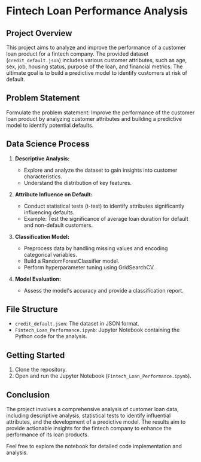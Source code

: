 # Fintech Loan Performance Analysis

## Project Overview

This project aims to analyze and improve the performance of a customer loan product for a fintech company. The provided dataset (`credit_default.json`) includes various customer attributes, such as age, sex, job, housing status, purpose of the loan, and financial metrics. The ultimate goal is to build a predictive model to identify customers at risk of default.

## Problem Statement

Formulate the problem statement: Improve the performance of the customer loan product by analyzing customer attributes and building a predictive model to identify potential defaults.

## Data Science Process

1. **Descriptive Analysis:**
   - Explore and analyze the dataset to gain insights into customer characteristics.
   - Understand the distribution of key features.

2. **Attribute Influence on Default:**
   - Conduct statistical tests (t-test) to identify attributes significantly influencing defaults.
   - Example: Test the significance of average loan duration for default and non-default customers.

3. **Classification Model:**
   - Preprocess data by handling missing values and encoding categorical variables.
   - Build a RandomForestClassifier model.
   - Perform hyperparameter tuning using GridSearchCV.

4. **Model Evaluation:**
   - Assess the model's accuracy and provide a classification report.

## File Structure

- `credit_default.json`: The dataset in JSON format.
- `Fintech_Loan_Performance.ipynb`: Jupyter Notebook containing the Python code for the analysis.

## Getting Started

1. Clone the repository.
2. Open and run the Jupyter Notebook (`Fintech_Loan_Performance.ipynb`).

## Conclusion

The project involves a comprehensive analysis of customer loan data, including descriptive analysis, statistical tests to identify influential attributes, and the development of a predictive model. The results aim to provide actionable insights for the fintech company to enhance the performance of its loan products.

Feel free to explore the notebook for detailed code implementation and analysis.
